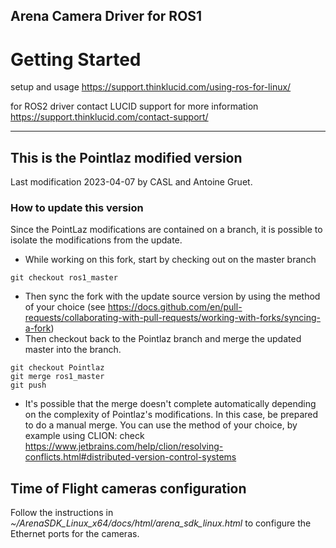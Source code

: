 ## Arena Camera Driver for ROS1

# Getting Started
setup and usage https://support.thinklucid.com/using-ros-for-linux/

for ROS2 driver contact LUCID support for more information 
https://support.thinklucid.com/contact-support/

___
## This is the Pointlaz modified version
Last modification 2023-04-07 by CASL and Antoine Gruet.
### How to update this version
Since the PointLaz modifications are contained on a branch, it is possible to isolate the modifications from the update.
- While working on this fork, start by checking out on the master branch
```
git checkout ros1_master
```
- Then sync the fork with the update source version by using the method of your choice (see https://docs.github.com/en/pull-requests/collaborating-with-pull-requests/working-with-forks/syncing-a-fork)
- Then checkout back to the Pointlaz branch and merge the updated master into the branch.
```
git checkout Pointlaz
git merge ros1_master
git push
```
- It's possible that the merge doesn't complete automatically depending on the complexity of Pointlaz's modifications. In this case, be prepared to do a manual merge. You can use the method of your choice, by example using CLION: check https://www.jetbrains.com/help/clion/resolving-conflicts.html#distributed-version-control-systems

## Time of Flight cameras configuration

Follow the instructions in *~/ArenaSDK_Linux_x64/docs/html/arena_sdk_linux.html* to configure the Ethernet ports for the cameras.
